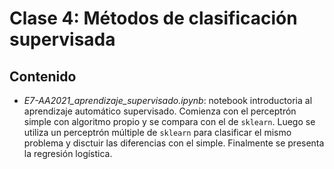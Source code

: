 # Clase 4: Métodos de clasificación supervisada



## Contenido

- *E7-AA2021_aprendizaje_supervisado.ipynb*: notebook introductoria al aprendizaje automático supervisado. Comienza con el perceptrón simple con algoritmo propio y se compara con el de `sklearn`. Luego se utiliza un perceptrón múltiple de `sklearn` para clasificar el mismo problema y disctuir las diferencias con el simple. Finalmente se presenta la regresión logística.
